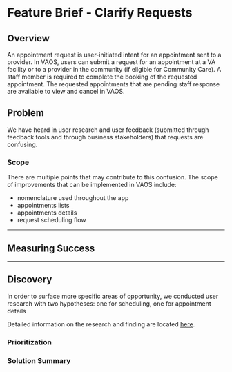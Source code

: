 # Feature Brief - Clarify Requests

## Overview

An appointment request is user-initiated intent for an appointment sent to a provider. In VAOS, users can submit a request for an appointment at a VA facility or to a provider in the community (if eligible for Community Care). A staff member is required to complete the booking of the requested appointment. The requested appointments that are pending staff response are available to view and cancel in VAOS.

## Problem

We have heard in user research and user feedback (submitted through feedback tools and through business stakeholders) that requests are confusing.

### Scope

There are multiple points that may contribute to this confusion. The scope of improvements that can be implemented in VAOS include:
- nomenclature used throughout the app
- appointments lists
- appointments details
- request scheduling flow

---

## Measuring Success


---

## Discovery

In order to surface more specific areas of opportunity, we conducted user research with two hypotheses: one for scheduling, one for appointment details

Detailed information on the research and finding are located [here](https://github.com/department-of-veterans-affairs/va.gov-team/tree/master/products/health-care/appointments/va-online-scheduling/research/2021-request-clarification). 

### Prioritization


### Solution Summary

